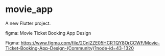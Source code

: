# movie_app

A new Flutter project.


figma: Movie Ticket Booking App Design

Figma: https://www.figma.com/file/2Cnl2ZE05HCRTQY8OrCCWF/Movie-Ticket-Booking-App-Design-(Community)?node-id=43-1320
